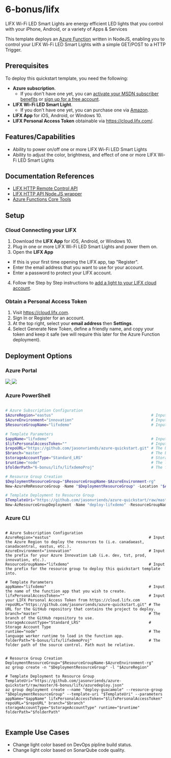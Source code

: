 # 6-bonus/lifx

LIFX Wi-Fi LED Smart Lights are energy efficient LED lights that you control with your iPhone, Android, or a variety of Apps & Services

This template deploys an <a href="https://azure.microsoft.com/en-us/services/functions/">Azure Function</a> written in NodeJS, enabling you to control your LIFX Wi-Fi LED Smart Lights with a simple GET/POST to a HTTP Trigger.

## Prerequisites

To deploy this quickstart template, you need the following:
* **Azure subscription**. 
  * If you don't have one yet, you can <a href="https://azure.microsoft.com/pricing/member-offers/msdn-benefits-details/">activate your MSDN subscriber benefits</a> or <a href="https://azure.microsoft.com/free">sign up for a free account</a>.
* **LIFX Wi-Fi LED Smart Light**.
  * If you don't have one yet, you can purchase one via <a href="https://www.amazon.ca/l/14003509011">Amazon</a>.
* **LIFX App** for iOS, Android, or Windows 10.
* **LIFX Personal Access Token** obtainable via https://cloud.lifx.com/.

## Features/Capabilities
* Ability to power on/off one or more LIFX Wi-Fi LED Smart Lights
* Ability to adjust the color, brightness, and effect of one or more LIFX Wi-Fi LED Smart Lights

## Documentation References
* <a href="https://api.developer.lifx.com/docs">LIFX HTTP Remote Control API</a>
* <a href="https://github.com/klarstil/lifx-http-api">LIFX HTTP API Node.JS wrapper</a>
* <a href="https://docs.microsoft.com/en-us/azure/azure-functions/functions-run-local">Azure Functions Core Tools</a>

## Setup

### Cloud Connecting your LIFX

1. Download the **LIFX App** for iOS, Android, or Windows 10.
2. Plug in one or more LIFX Wi-Fi LED Smart Lights and power them on.
3. Open the **LIFX App**
* If this is your first time opening the LIFX app, tap "Register".
* Enter the email address that you want to use for your account.
* Enter a password to protect your LIFX account.
4. Follow the Step by Step instructions to <a href="http://www.lifx.com/supportcloud">add a light to your LIFX cloud account</a>.

### Obtain a Personal Access Token
1. Visit https://cloud.lifx.com.
2. Sign In or Register for an account.
3. At the top right, select your **email address** then **Settings**.
4. Select Generate New Token, define a friendly name, and copy your token and keep it safe (we will require this later for the Azure Function deployment).

## Deployment Options

### Azure Portal

<a href="https://portal.azure.com/#create/Microsoft.Template/uri/https%3A%2F%2Fraw.githubusercontent.com%2Fjasonvriends%2Fazure-quickstart%2Fmaster%2F6-bonus%2Flifx%2Fazuredeploy.json" target="_blank">
    <img src="http://azuredeploy.net/deploybutton.png"/>
</a>
<a href="http://armviz.io/#/?load=https%3A%2F%2Fraw.githubusercontent.com%2Fjasonvriends%2Fazure-quickstart%2Fmaster%2F6-bonus%2Flifx%2Fazuredeploy.json" target="_blank">
    <img src="http://armviz.io/visualizebutton.png"/>
</a><br/>

### Azure PowerShell

```powershell

# Azure Subscription Configuration
$AzureRegion="eastus"                                           # Input the Azure Region to deploy the resources to (i.e. canadaeast, canadacentral, eastus, etc.).
$AzureEnvironment="innovation"                                  # Input the prefix for your Azure Innovation Lab (i.e. dev, tst, prod, innovation, etc.).
$ResourceGroupName="lifxdemo"                                   # Input the prefix for the resource group to deploy this quickstart template into.

# Template Parameters
$appName="lifxdemo"                                             # Input the name of the function app that you wish to create.
$lifxPersonalAccessToken=""                                     # Input your LIFX Personal Access Token from https://cloud.lifx.com
$repoURL="https://github.com/jasonvriends/azure-quickstart.git" # The URL for the GitHub repository that contains the project to deploy. 
$branch="master"                                                # The branch of the GitHub repository to use.
$storageAccountType="Standard_LRS"                              # Storage Account Type
$runtime="node"                                                 # The language worker runtime to load in the function app.
$folderPath="6-bonus/lifx/lifxdemoProj"                         # The folder path of the source control. Path must be relative.

# Resource Group Creation
$DeploymentResourceGroup="$ResourceGroupName-$AzureEnvironment-rg"
New-AzureRmResourceGroup -Name "$DeploymentResourceGroup" -Location "$AzureRegion" -ErrorVariable notCreated -ErrorAction SilentlyContinue

# Template Deployment to Resource Group
$TemplateUri="https://github.com/jasonvriends/azure-quickstart/raw/master/6-bonus/lifx/azuredeploy.json"
New-AzResourceGroupDeployment -Name "deploy-lifxdemo" -ResourceGroupName "$DeploymentResourceGroup" -TemplateUri "$TemplateUri" -appName "$appName" -lifxPersonalAccessToken "$lifxPersonalAccessToken" -repoURL "$repoURL" -branch "$branch" -storageAccountType "$storageAccountType" -runtime "$runtime" -folderPath "$folderPath"


```

### Azure CLI

```shell

# Azure Subscription Configuration
AzureRegion="eastus"                                           # Input the Azure Region to deploy the resources to (i.e. canadaeast, canadacentral, eastus, etc.).
AzureEnvironment="innovation"                                  # Input the prefix for your Azure Innovation Lab (i.e. dev, tst, prod, innovation, etc.).
ResourceGroupName="lifxdemo"                                   # Input the prefix for the resource group to deploy this quickstart template into.

# Template Parameters
appName="lifxdemo"                                             # Input the name of the function app that you wish to create.
lifxPersonalAccessToken=""                                     # Input your LIFX Personal Access Token from https://cloud.lifx.com
repoURL="https://github.com/jasonvriends/azure-quickstart.git" # The URL for the GitHub repository that contains the project to deploy. 
branch="master"                                                # The branch of the GitHub repository to use.
storageAccountType="Standard_LRS"                              # Storage Account Type
runtime="node"                                                 # The language worker runtime to load in the function app.
folderPath="6-bonus/lifx/lifxdemoProj"                         # The folder path of the source control. Path must be relative.


# Resource Group Creation
DeploymentResourceGroup="$ResourceGroupName-$AzureEnvironment-rg"
az group create -n "$DeploymentResourceGroup" -l "$AzureRegion"

# Template Deployment to Resource Group
TemplateUri="https://github.com/jasonvriends/azure-quickstart/raw/master/6-bonus/lifx/azuredeploy.json"
az group deployment create --name "deploy-guacamole" --resource-group "$DeploymentResourceGroup" --template-uri "$TemplateUri" --parameters appName="$appName" lifxPersonalAccessToken="$lifxPersonalAccessToken" repoURL="$repoURL" branch="$branch" storageAccountType="$storageAccountType" runtime="$runtime" folderPath="$folderPath"


```

## Example Use Cases
* Change light color based on DevOps pipline build status.
* Change light color based on SonarQube code quality.
